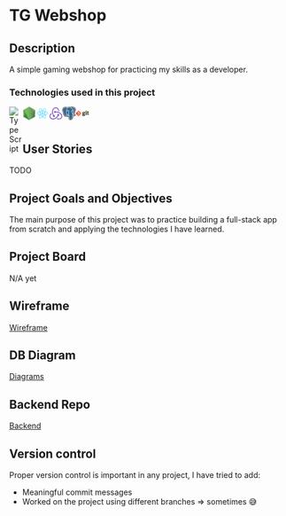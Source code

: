 # TG Webshop

## Description
A simple gaming webshop for practicing my skills as a developer.

### Technologies used in this project

<img align="left" alt="TypeScript" width="24px" src="https://upload.wikimedia.org/wikipedia/commons/thumb/4/4c/Typescript_logo_2020.svg/1200px-Typescript_logo_2020.svg.png" />
<img align="left" alt="Node.js" width="24px" src="https://raw.githubusercontent.com/github/explore/80688e429a7d4ef2fca1e82350fe8e3517d3494d/topics/nodejs/nodejs.png" />
<img align="left" alt="React" width="24px" src="https://raw.githubusercontent.com/github/explore/80688e429a7d4ef2fca1e82350fe8e3517d3494d/topics/react/react.png" />
<img align="left" alt="Redux" width="24px" src="https://raw.githubusercontent.com/github/explore/80688e429a7d4ef2fca1e82350fe8e3517d3494d/topics/redux/redux.png" />
<img align="left" alt="PostGres" width="24px" src="https://raw.githubusercontent.com/github/explore/80688e429a7d4ef2fca1e82350fe8e3517d3494d/topics/postgresql/postgresql.png" />
<img align="left" alt="Git" width="24px" src="https://raw.githubusercontent.com/github/explore/80688e429a7d4ef2fca1e82350fe8e3517d3494d/topics/git/git.png" />
<br/> <br/>


## User Stories

TODO

## Project Goals and Objectives

The main purpose of this project was to practice building a full-stack app from scratch and applying 
the technologies I have learned.

## Project Board
N/A yet

## Wireframe

[Wireframe](https://app.diagrams.net/#G19KrxrK5PWc2ihaTSRrD7-1lqivqAoCIu)

## DB Diagram

[Diagrams](https://dbdiagram.io/d/5f9bddd43a78976d7b79cfde)

## Backend Repo

[Backend](https://github.com/RDOToole89/tg-webshop-backend)

## Version control
Proper version control is important in any project, I have tried to add:

* Meaningful commit messages
* Worked on the project using different branches => sometimes :sweat_smile:




